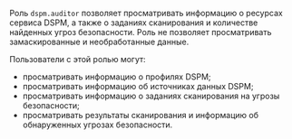 Роль `dspm.auditor` позволяет просматривать информацию о ресурсах сервиса DSPM, а также о заданиях сканирования и количестве найденных угроз безопасности. Роль не позволяет просматривать замаскированные и необработанные данные.

Пользователи с этой ролью могут:
* просматривать информацию о профилях DSPM;
* просматривать информацию об источниках данных DSPM;
* просматривать информацию о заданиях сканирования на угрозы безопасности;
* просматривать результаты сканирования и информацию об обнаруженных угрозах безопасности.